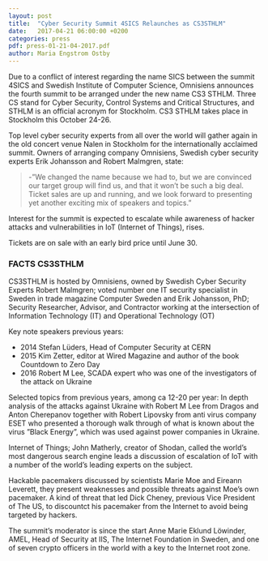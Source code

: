 ```yaml
---
layout: post
title:  "Cyber Security Summit 4SICS Relaunches as CS3STHLM"
date:   2017-04-21 06:00:00 +0200
categories: press
pdf: press-01-21-04-2017.pdf
author: Maria Engstrom Ostby
---
```


Due to a conflict of interest regarding the name SICS between the summit 4SICS and Swedish Institute of Computer Science, Omnisiens announces the fourth summit to be arranged under the new name CS3 STHLM. Three CS stand for Cyber Security, Control Systems and Critical Structures, and STHLM is an official acronym for Stockholm. CS3 STHLM takes place in Stockholm this October 24-26.

Top level cyber security experts from all over the world will gather again in the old concert venue Nalen in Stockholm for the internationally acclaimed summit. Owners of arranging company Omnisiens, Swedish cyber security experts Erik Johansson and Robert Malmgren, state:

>-”We changed the name because we had to, but we are convinced our target group will find us, and that it won’t be such a big deal. Ticket sales are up and running, and we look forward to presenting yet another exciting mix of speakers and topics.”

Interest for the summit is expected to escalate while awareness of hacker attacks and vulnerabilities in IoT (Internet of Things), rises.

Tickets are on sale with an early bird price until June 30.

### FACTS CS3STHLM

CS3STHLM is hosted by Omnisiens, owned by Swedish Cyber Security Experts Robert Malmgren; voted number one IT security specialist in Sweden in trade magazine Computer Sweden and Erik Johansson, PhD; Security Researcher, Advisor, and Contractor working at the intersection of Information Technology (IT) and Operational Technology (OT)

Key note speakers previous years:
* 2014 Stefan Lüders, Head of Computer Security at CERN
* 2015 Kim Zetter, editor at Wired Magazine and author of the book Countdown to Zero Day
* 2016 Robert M Lee, SCADA expert who was one of the investigators of the attack on Ukraine

Selected topics from previous years, among ca 12-20 per year:
In depth analysis of the attacks against Ukraine with Robert M Lee from Dragos and Anton Cherepanov together with Robert Lipovsky from anti virus company ESET who presented a thorough walk through of what is known about the virus ”Black Energy”, which was used against power companies in Ukraine.

Internet of Things; John Matherly, creator of Shodan, called the world’s most dangerous search engine leads a discussion of escalation of IoT with a number of the world’s leading experts on the subject.

Hackable pacemakers discussed by scientists Marie Moe and Eireann Leverett, they present weaknesses and possible threats against Moe’s own pacemaker. A kind of threat that led Dick Cheney, previous Vice President of The US, to discountct his pacemaker from the Internet to avoid being targeted by hackers.

The summit’s moderator is since the start Anne Marie Eklund Löwinder, AMEL, Head of Security at IIS, The Internet Foundation in Sweden, and one of seven crypto officers in the world with a key to the Internet root zone.